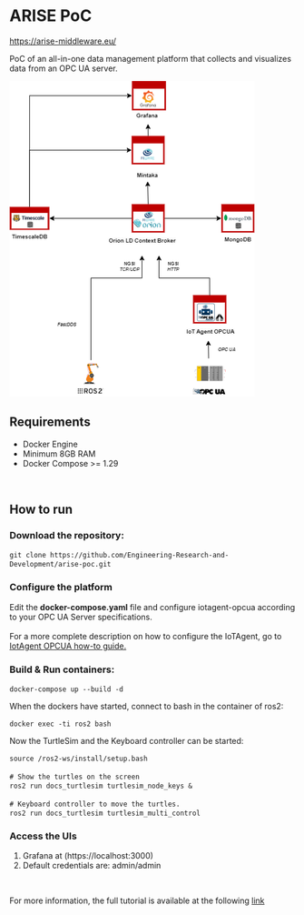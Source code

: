 
<h1>ARISE PoC</h1>

https://arise-middleware.eu/


PoC of an all-in-one data management platform that collects and visualizes data from an OPC UA server.

![ARISE PoC Schema](./docs/images/ARISE-Schema-v2.png)

<h2>Requirements</h2>
<ul>
    <li>Docker Engine</li>
    <li>Minimum 8GB RAM</li>
    <li>Docker Compose >= 1.29</li>
</ul>

<br>

<h2>How to run</h2>
<h3>Download the repository:</h3>

```
git clone https://github.com/Engineering-Research-and-Development/arise-poc.git
```

<h3>Configure the platform</h3>
Edit the <b>docker-compose.yaml</b> file and configure iotagent-opcua according to your OPC UA Server specifications.
<br><br>
For a more complete description on how to configure the IoTAgent, go to <a href="https://github.com/Engineering-Research-and-Development/iotagent-opcua/blob/master/docs/howto.md">IotAgent OPCUA how-to guide.</a>

<h3>Build & Run containers:</h3>

```
docker-compose up --build -d
```

When the dockers have started, connect to bash in the container of ros2:
```
docker exec -ti ros2 bash
```

Now the TurtleSim and the Keyboard controller can be started:

```
source /ros2-ws/install/setup.bash

# Show the turtles on the screen
ros2 run docs_turtlesim turtlesim_node_keys &

# Keyboard controller to move the turtles.
ros2 run docs_turtlesim turtlesim_multi_control 
```

<h3>Access the UIs</h3>

1. Grafana at (https://localhost:3000)
2. Default credentials are: admin/admin

<br>

For more information, the full tutorial is available at the following [link](https://github.com/Engineering-Research-and-Development/arise-poc/blob/main/docs/ARISE_PoC_Tutorial_Extended.md)